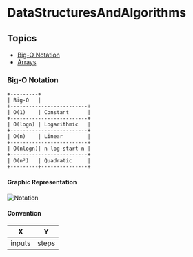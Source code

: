 # DataStructuresAndAlgorithms

## Topics
- [Big-O Notation](#Notation)
- [Arrays](src/Arrays.md)




### Big-O Notation
```text
+---------+
| Big-O   |
+-------------------------+
| O(1)    | Constant      |
+-------------------------+
| O(logn) | Logarithmic   |
+-------------------------+
| O(n)    | Linear        |
+-------------------------+
| O(nlogn)| n log-start n |
+-------------------------+
| O(n²)   | Quadratic     |
+---------+---------------+
```
#### Graphic Representation
![Notation](https://upload.wikimedia.org/wikipedia/commons/thumb/7/7e/Comparison_computational_complexity.svg/250px-Comparison_computational_complexity.svg.png "Graphic")
#### Convention
| X | Y |
|---|---|
| inputs  | steps  |